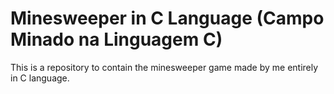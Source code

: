 # Minesweeper in C Language (Campo Minado na Linguagem C) 
 This is a repository to contain the minesweeper game made by me entirely in C language.

